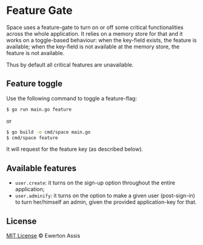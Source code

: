 # Feature Gate

Space uses a feature-gate to turn on or off some critical functionalities across the whole application.
It relies on a memory store for that and it works on a toggle-based behaviour: when the key-field exists,
the feature is available; when the key-field is not available at the memory store, the feature is not
available.

Thus by default all critical features are unavailable.

## Feature toggle

Use the following command to toggle a feature-flag:

```sh
$ go run main.go feature
```

or

```sh
$ go build -o cmd/space main.go
$ cmd/space feature
```

It will request for the feature key (as described below).

## Available features

- `user.create`: it turns on the sign-up option throughout the entire application;
- `user.adminify`: it turns on the option to make a given user (post-sign-in) to turn her/himself an admin,
  given the provided application-key for that.

## License

[MIT License](http://earaujoassis.mit-license.org/) &copy; Ewerton Assis
